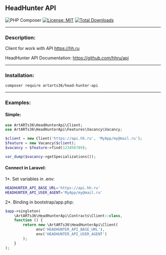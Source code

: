 ## HeadHunter API

![PHP Composer](https://github.com/ArtARTs36/HeadHunterApi/workflows/PHP%20Composer/badge.svg?branch=master)
[![License: MIT](https://img.shields.io/badge/License-MIT-yellow.svg)](https://opensource.org/licenses/MIT)
<a href="https://poser.pugx.org/artarts36/head-hunter-api/d/total.svg">
    <img src="https://poser.pugx.org/artarts36/head-hunter-api/d/total.svg" alt="Total Downloads">
</a>

----

### Description:

Client for work with API https://hh.ru

HeadHunter API Documentation: https://github.com/hhru/api

---

### Installation:

`composer require artarts36/head-hunter-api`

----

### Examples:

#### Simple:

```php
use ArtARTs36\HeadHunterApi\Client;
use ArtARTs36\HeadHunterApi\Features\Vacancy\Vacancy;

$client = new Client('https://api.hh.ru', 'MyApp/my@mail.ru');
$feature = new Vacancy($client);
$vacancy = $feature->find(123456789);

var_dump($vacancy->getSpecializations());
```

#### Connect in Laravel:

1*. Set variables in .env:
```bash
HEADHUNTER_API_BASE_URL='https://api.hh.ru'
HEADHUNTER_API_USER_AGENT='MyApp/my@mail.ru'
```

2*. Binding in bootstrap/app.php:

```php
$app->singleton(
    \ArtARTs36\HeadHunterApi\Contracts\Client::class,
    function () {
        return new \ArtARTs36\HeadHunterApi\Client(
              env('HEADHUNTER_API_BASE_URL'),
              env('HEADHUNTER_API_USER_AGENT')
        );
    }
);
```
